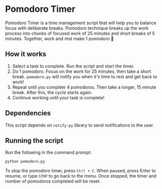 # Pomodoro Timer

Pomodoro Timer is a time management script that will help you to balance focus with deliberate breaks. Pomodoro technique breaks up the work process into chunks of focused work of 25 minutes and short breaks of 5 minutes. Together, work and rest make 1 pomodoro :tomato:

## How it works
1. Select a task to complete. Run the script and start the timer.
2. Do 1 pomodoro. Focus on the work for 25 minutes, then take a short break. `pomodoro.py` will notify you when it's time to rest and get back to work!
3. Repeat until you complete 4 pomodoros. Then take a longer, 15 minute break. After this, the cycle starts again.
4. Continue working until your task is complete!

## Dependencies
This script depends on `notify-py` library to send notifications to the user.

## Running the script

Run the following in the command prompt:
```
python pomodoro.py
```

To stop the pomodoro timer, press `Ctrl + C`. When paused, press Enter to resume, or type `STOP` to go back to the menu. Once stopped, the timer and number of pomodoros completed will be reset.